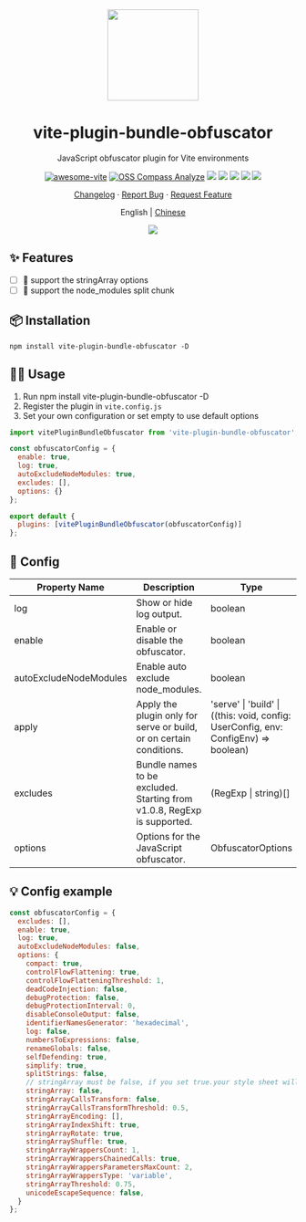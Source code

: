 <div align="center">

<img height="160" src="https://www.obfuscator.io/static/images/logo.png" alt="" />

# vite-plugin-bundle-obfuscator

JavaScript obfuscator plugin for Vite environments

[![awesome-vite](https://awesome.re/badge.svg)](https://github.com/vitejs/awesome-vite)
[![OSS Compass Analyze](https://oss-compass.org/badge/s6hwec8f.svg?metric=community)](https://oss-compass.org/analyze/s6hwec8f#community_service_support)
[![][npm-release-shield]][npm-release-link]
[![][npm-downloads-shield]][npm-release-link]
[![][github-releasedate-shield]][github-releasedate-link]
[![][github-issues-shield]][github-issues-link]
[![][github-license-shield]][github-license-link]

[Changelog](./CHANGELOG.md) · [Report Bug][github-issues-link] · [Request Feature][github-pr-link]

<p align="center">English | <a href="./README.zh-CN.md">Chinese</a></p>

![](https://raw.githubusercontent.com/andreasbm/readme/master/assets/lines/rainbow.png)

</div>

[npm-release-shield]: https://img.shields.io/npm/v/vite-plugin-bundle-obfuscator?color=369eff&labelColor=black&logo=npm&logoColor=white

[npm-downloads-shield]: https://img.shields.io/npm/dt/vite-plugin-bundle-obfuscator?color=red&labelColor=black&logo=npm&logoColor=white

[npm-release-link]: https://www.npmjs.com/package/vite-plugin-bundle-obfuscator

[github-releasedate-shield]: https://img.shields.io/github/release-date/z0ffy/vite-plugin-bundle-obfuscator?labelColor=black

[github-releasedate-link]: https://github.com/z0ffy/vite-plugin-bundle-obfuscator/releases

[github-issues-shield]: https://img.shields.io/github/issues/z0ffy/vite-plugin-bundle-obfuscator?color=ff80eb&labelColor=black

[github-issues-link]: https://github.com/z0ffy/vite-plugin-bundle-obfuscator/issues

[github-license-shield]: https://img.shields.io/github/license/z0ffy/vite-plugin-bundle-obfuscator?color=white&labelColor=black

[github-license-link]: https://github.com/z0ffy/vite-plugin-bundle-obfuscator/blob/main/LICENSE

[github-pr-link]: https://github.com/z0ffy/vite-plugin-bundle-obfuscator/pulls

## ✨ Features

- [ ] 💎 support the stringArray options
- [ ] 💎 support the node_modules split chunk

## 📦 Installation

```shell
npm install vite-plugin-bundle-obfuscator -D
```

## 👨‍💻 Usage

1. Run npm install vite-plugin-bundle-obfuscator -D
2. Register the plugin in `vite.config.js`
3. Set your own configuration or set empty to use default options

```javascript
import vitePluginBundleObfuscator from 'vite-plugin-bundle-obfuscator';

const obfuscatorConfig = {
  enable: true,
  log: true,
  autoExcludeNodeModules: true,
  excludes: [],
  options: {}
};

export default {
  plugins: [vitePluginBundleObfuscator(obfuscatorConfig)]
};
```

## 💪 Config

| Property Name          | Description                                                             | Type                                                                                | Default        | Version |
|------------------------|-------------------------------------------------------------------------|-------------------------------------------------------------------------------------|----------------|---------|
| log                    | Show or hide log output.                                                | boolean                                                                             | true           | v1.0.4  |
| enable                 | Enable or disable the obfuscator.                                       | boolean                                                                             | true           | v1.0.1  |
| autoExcludeNodeModules | Enable auto exclude node_modules.                                       | boolean                                                                             | false          | v1.0.9  |
| apply                  | Apply the plugin only for serve or build, or on certain conditions.     | 'serve' \| 'build' \| ((this: void, config: UserConfig, env: ConfigEnv) => boolean) | build          | v1.1.0  |
| excludes               | Bundle names to be excluded. Starting from v1.0.8, RegExp is supported. | (RegExp \| string)[]                                                                | []             | v1.0.0  |
| options                | Options for the JavaScript obfuscator.                                  | ObfuscatorOptions                                                                   | Config example | v1.0.0  |

## 💡 Config example

```javascript
const obfuscatorConfig = {
  excludes: [],
  enable: true,
  log: true,
  autoExcludeNodeModules: false,
  options: {
    compact: true,
    controlFlowFlattening: true,
    controlFlowFlatteningThreshold: 1,
    deadCodeInjection: false,
    debugProtection: false,
    debugProtectionInterval: 0,
    disableConsoleOutput: false,
    identifierNamesGenerator: 'hexadecimal',
    log: false,
    numbersToExpressions: false,
    renameGlobals: false,
    selfDefending: true,
    simplify: true,
    splitStrings: false,
    // stringArray must be false, if you set true.your style sheet will be missing some。
    stringArray: false,
    stringArrayCallsTransform: false,
    stringArrayCallsTransformThreshold: 0.5,
    stringArrayEncoding: [],
    stringArrayIndexShift: true,
    stringArrayRotate: true,
    stringArrayShuffle: true,
    stringArrayWrappersCount: 1,
    stringArrayWrappersChainedCalls: true,
    stringArrayWrappersParametersMaxCount: 2,
    stringArrayWrappersType: 'variable',
    stringArrayThreshold: 0.75,
    unicodeEscapeSequence: false,
  }
};
```
